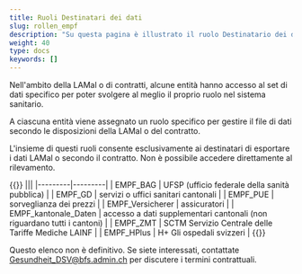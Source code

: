 ```yaml
---
title: Ruoli Destinatari dei dati
slug: rollen_empf
description: "Su questa pagina è illustrato il ruolo Destinatario dei dati (EMPF)."
weight: 40
type: docs
keywords: []
---
```


Nell'ambito della LAMal o di contratti, alcune entità hanno accesso al set di dati specifico per poter svolgere al meglio il proprio ruolo nel sistema sanitario.

A ciascuna entità viene assegnato un ruolo specifico per gestire il file di dati secondo le disposizioni della LAMal o del contratto.

L'insieme di questi ruoli consente esclusivamente ai destinatari di esportare i dati LAMal o secondo il contratto. Non è possibile accedere direttamente al rilevamento.

{{<markdown>}}
|||
|---------|---------|
| EMPF_BAG | UFSP (ufficio federale della sanità pubblica) |
| EMPF_GD | servizi o uffici sanitari cantonali |
| EMPF_PUE | sorveglianza dei prezzi |
| EMPF_Versicherer | assicuratori |
| EMPF_kantonale_Daten | accesso a dati supplementari cantonali (non riguardano tutti i cantoni) |
| EMPF_ZMT | SCTM Servizio Centrale delle Tariffe Mediche LAINF | 
| EMPF_HPlus | H+ Gli ospedali svizzeri |
{{</markdown>}}

Questo elenco non è definitivo. Se siete interessati, contattate <Gesundheit_DSV@bfs.admin.ch> per discutere i termini contrattuali.
